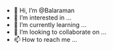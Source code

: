 - 👋 Hi, I’m @Balaraman
- 👀 I’m interested in ...
- 🌱 I’m currently learning ...
- 💞️ I’m looking to collaborate on ...
- 📫 How to reach me ...

<!---
Balaramancode/Balaramancode is a ✨ special ✨ repository because its `README.md` (this file) appears on your GitHub profile.
You can click the Preview link to take a look at your changes.
--->
